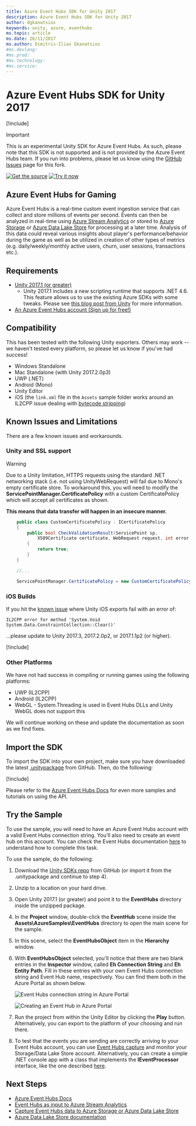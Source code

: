 ```yaml
---
title: Azure Event Hubs SDK for Unity 2017
description: Azure Event Hubs SDK for Unity 2017
author: dgkanatsios
keywords: unity, azure, eventhubs
ms.topic: article
ms.date: 26/11/2017
ms.author: Dimitris-Ilias Gkanatsios
#ms.devlang: 
#ms.prod:
#ms.technology:
#ms.service:
---
```

# Azure Event Hubs SDK for Unity 2017

[!include[](../../includes/header.md)]

> [!IMPORTANT]
> This is an experimental Unity SDK for Azure Event Hubs.  As such, please note that this SDK is not supported and is not provided by the Azure Event Hubs team.  If you run into problems, please let us know using the [GitHub Issues](https://aka.ms/azsdks-unity/issues) page for this fork.

[![Get the source](../../media/buttons/source2.png)](https://github.com/Azure/azure-event-hubs-dotnet)
[![Try it now](../../media/buttons/try2.png)](https://aka.ms/azeventhubs-unitysdk)

## Azure Event Hubs for Gaming

Azure Event Hubs is a real-time custom event ingestion service that can collect and store millions of events per second. Events can then be analyzed in real-time using [Azure Stream Analytics](https://azure.microsoft.com/en-us/services/stream-analytics/) or stored to [Azure Storage](https://azure.microsoft.com/en-us/services/storage/) or [Azure Data Lake Store](https://azure.microsoft.com/en-us/services/data-lake-store/) for processing at a later time. Analysis of this data could reveal various insights about player's performance/behavior during the game as well as be utilized in creation of other types of metrics (e.g. daily/weekly/monthly active users, churn, user sessions, transactions etc.).

## Requirements

* [Unity 2017.1 (or greater)](https://unity3d.com/)
  * Unity 2017.1 includes a new scripting runtime that supports .NET 4.6.  This feature allows us to use the existing Azure SDKs with some tweaks.  Please see [this blog post from Unity](https://blogs.unity3d.com/2017/07/11/introducing-unity-2017/) for more information.
* [An Azure Event Hubs account (Sign up for free!)](https://aka.ms/azfreegamedev)

## Compatibility

This has been tested with the following Unity exporters.  Others may work -- we haven't tested every platform, so please let us know if you've had success!

* Windows Standalone
* Mac Standalone (with Unity 2017.2.0p3)
* UWP (.NET)
* Android (Mono)
* Unity Editor
* iOS (the `link.xml` file in the `Assets` sample folder works around an IL2CPP issue dealing with [bytecode stripping](https://docs.unity3d.com/Manual/IL2CPP-BytecodeStripping.html))

## Known Issues and Limitations

There are a few known issues and workarounds.

### Unity and SSL support

> [!WARNING]
> Due to a Unity limitation, HTTPS requests using the standard .NET networking stack (i.e. not using UnityWebRequest) will fail due to Mono's empty certificate store. To workaround this, you will need to modify the **ServicePointManager.CertificatePolicy** with a custom CertificatePolicy which will accept all certificates as shown.
>
>**This means that data transfer will happen in an insecure manner.**

```csharp
    public class CustomCertificatePolicy : ICertificatePolicy
    {
        public bool CheckValidationResult(ServicePoint sp,
            X509Certificate certificate, WebRequest request, int error)
        {
            return true;
        }
    }

    //...

    ServicePointManager.CertificatePolicy = new CustomCertificatePolicy();
```

### iOS Builds

If you hit the [known issue](https://issuetracker.unity3d.com/issues/ios-il2cpp-il2cpp-error-for-method-system-dot-void-system-dot-data-dot-constraintcollection-clear-crashes-whiled-building-for-ios) where Unity iOS exports fail with an error of:

```text
IL2CPP error for method 'System.Void System.Data.ConstraintCollection::Clear()'
```

...please update to Unity 2017.3, 2017.2.0p2, or 2017.1.1p2 (or higher).

[!include[](include/uwp-known-issues.md)]

### Other Platforms

We have not had success in compiling or running games using the following platforms:

* UWP (IL2CPP)
* Android (IL2CPP)
* WebGL - System.Threading is used in Event Hubs DLLs and Unity WebGL does not support this

We will continue working on these and update the documentation as soon as we find fixes.

## Import the SDK

To import the SDK into your own project, make sure you have downloaded the latest [.unitypackage](https://aka.ms/azeventhubs-unitysdk) from GitHub.  Then, do the following:

[!include[](include/unity-import-2017.md)]

Please refer to the [Azure Event Hubs Docs](https://docs.microsoft.com/en-us/azure/event-hubs/) for even more samples and tutorials on using the API.

## Try the Sample

To use the sample, you will need to have an Azure Event Hubs account with a valid Event Hubs connection string. You'll also need to create an event hub on this account. You can check the Event Hubs documentation [here](https://docs.microsoft.com/en-us/azure/event-hubs/event-hubs-create) to understand how to complete this task.

To use the sample, do the following:

1. Download the [Unity SDKs repo](https://aka.ms/azsdks-unity) from GitHub (or import it from the .unitypackage and continue to step 4).

1. Unzip to a location on your hard drive.

1. Open Unity 2017.1 (or greater) and point it to the **EventHubs** directory inside the unzipped package.

1. In the **Project** window, double-click the **EventHub** scene inside the **Assets\AzureSamples\EventHubs** directory to open the main scene for the sample.

1. In this scene, select the **EventHubsObject** item in the **Hierarchy** window.

1. With **EventHubsObject** selected, you'll notice that there are two blank entries in the **Inspector** window, called **Eh Connection String** and **Eh Entity Path**. Fill in these entries with your own Event Hubs connection string and Event Hub name, respectively. You can find them both in the Azure Portal as shown below.

   ![Event Hubs connection string in Azure Portal](../media/event-hubs-connectionstring.png)

   ![Creating an Event Hub in Azure Portal](../media/event-hubs-name.png)

1. Run the project from within the Unity Editor by clicking the **Play** button.  Alternatively, you can export to the platform of your choosing and run there.

1. To test that the events you are sending are correctly arriving to your Event Hubs account, you can use [Event Hubs capture](https://docs.microsoft.com/en-us/azure/event-hubs/event-hubs-capture-enable-through-portal) and monitor your Storage/Data Lake Store account. Alternatively, you can create a simple .NET console app with a class that implements the **IEventProcessor** interface, like the one described [here](https://docs.microsoft.com/en-us/azure/event-hubs/event-hubs-dotnet-standard-getstarted-receive-eph).

## Next Steps

* [Azure Event Hubs Docs](https://docs.microsoft.com/en-us/azure/event-hubs/)
* [Event Hubs as input to Azure Stream Analytics](https://docs.microsoft.com/en-us/azure/stream-analytics/stream-analytics-define-inputs)
* [Capture Event Hubs data to Azure Storage or Azure Data Lake Store](https://docs.microsoft.com/en-us/azure/event-hubs/event-hubs-capture-enable-through-portal)
* [Azure Data Lake Store documentation](https://docs.microsoft.com/en-us/azure/data-lake-store/)
